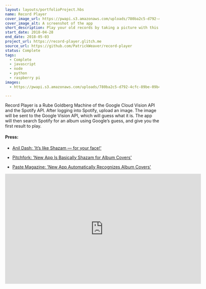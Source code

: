 ```yaml
---
layout: layouts/portfolioProject.hbs
name: Record Player
cover_image_url: https://pwapi.s3.amazonaws.com/uploads/780ba2c5-d792-4cfc-89be-09b4c1d8a853
cover_image_alt: A screenshot of the app
short_description: Play your old records by taking a picture with this computer vision enabled record player that streams from Spotify.
start_date: 2018-04-28
end_date: 2018-05-03
project_url: https://record-player.glitch.me
source_url: https://github.com/PatrickWeaver/record-player
status: Complete
tags:
  - Complete
  - javascript
  - node
  - python
  - raspberry pi
images:
  - https://pwapi.s3.amazonaws.com/uploads/780ba2c5-d792-4cfc-89be-09b4c1d8a853

---
```


Record Player is a Rube Goldberg Machine of the Google Cloud Vision API and the Spotify API. After logging into Spotify, upload an image. The image will be sent to the Google Vision API, which will guess what it is. The app will then search Spotify for an album using Google’s guess, and give you the first result to play.

#### Press:

- [Anil Dash: 'It’s like Shazam — for your face!'](http://anildash.com/2018/05/02/its-like-shazam-for-your-face/)

- [Pitchfork: 'New App Is Basically Shazam for Album Covers'](https://pitchfork.com/news/new-app-is-basically-shazam-for-album-covers/)

- [Paste Magazine: 'New App Automatically Recognizes Album Covers'](https://www.pastemagazine.com/articles/2018/05/new-app-automatically-recognizes-album-covers.html)

<iframe src="https://player.vimeo.com/video/288443309" width="640" height="360" frameborder="0" webkitallowfullscreen mozallowfullscreen allowfullscreen></iframe>